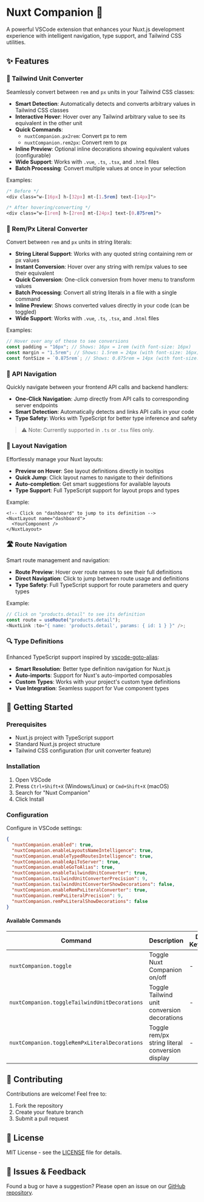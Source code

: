 # Nuxt Companion 🚀

A powerful VSCode extension that enhances your Nuxt.js development experience with intelligent navigation, type support, and Tailwind CSS utilities.

## ✨ Features

### 🎨 Tailwind Unit Converter

Seamlessly convert between `rem` and `px` units in your Tailwind CSS classes:

- **Smart Detection**: Automatically detects and converts arbitrary values in Tailwind CSS classes
- **Interactive Hover**: Hover over any Tailwind arbitrary value to see its equivalent in the other unit
- **Quick Commands**:
  - `nuxtCompanion.px2rem`: Convert px to rem
  - `nuxtCompanion.rem2px`: Convert rem to px
- **Inline Preview**: Optional inline decorations showing equivalent values (configurable)
- **Wide Support**: Works with `.vue`, `.ts`, `.tsx`, and `.html` files
- **Batch Processing**: Convert multiple values at once in your selection

Examples:

```css
/* Before */
<div class="w-[16px] h-[32px] mt-[1.5rem] text-[14px]">

/* After hovering/converting */
<div class="w-[1rem] h-[2rem] mt-[24px] text-[0.875rem]">
```

### 📏 Rem/Px Literal Converter

Convert between `rem` and `px` units in string literals:

- **String Literal Support**: Works with any quoted string containing rem or px values
- **Instant Conversion**: Hover over any string with rem/px values to see their equivalent
- **Quick Conversion**: One-click conversion from hover menu to transform values
- **Batch Processing**: Convert all string literals in a file with a single command
- **Inline Preview**: Shows converted values directly in your code (can be toggled)
- **Wide Support**: Works with `.vue`, `.ts`, `.tsx`, and `.html` files

Examples:

```javascript
// Hover over any of these to see conversions
const padding = "16px"; // Shows: 16px = 1rem (with font-size: 16px)
const margin = "1.5rem"; // Shows: 1.5rem = 24px (with font-size: 16px)
const fontSize = `0.875rem`; // Shows: 0.875rem = 14px (with font-size: 16px)
```

### 🔌 API Navigation

Quickly navigate between your frontend API calls and backend handlers:

- **One-Click Navigation**: Jump directly from API calls to corresponding server endpoints
- **Smart Detection**: Automatically detects and links API calls in your code
- **Type Safety**: Works with TypeScript for better type inference and safety

> ⚠️ Note: Currently supported in `.ts` or `.tsx` files only.

### 📁 Layout Navigation

Effortlessly manage your Nuxt layouts:

- **Preview on Hover**: See layout definitions directly in tooltips
- **Quick Jump**: Click layout names to navigate to their definitions
- **Auto-completion**: Get smart suggestions for available layouts
- **Type Support**: Full TypeScript support for layout props and types

Example:

```vue
<!-- Click on "dashboard" to jump to its definition -->
<NuxtLayout name="dashboard">
  <YourComponent />
</NuxtLayout>
```

### 🛣️ Route Navigation

Smart route management and navigation:

- **Route Preview**: Hover over route names to see their full definitions
- **Direct Navigation**: Click to jump between route usage and definitions
- **Type Safety**: Full TypeScript support for route parameters and query types

Example:

```ts
// Click on "products.detail" to see its definition
const route = useRoute("products.detail");
<NuxtLink :to="{ name: 'products.detail', params: { id: 1 } }" />;
```

### 🔍 Type Definitions

Enhanced TypeScript support inspired by [vscode-goto-alias](https://github.com/antfu/vscode-goto-alias):

- **Smart Resolution**: Better type definition navigation for Nuxt.js
- **Auto-imports**: Support for Nuxt's auto-imported composables
- **Custom Types**: Works with your project's custom type definitions
- **Vue Integration**: Seamless support for Vue component types

## 🚀 Getting Started

### Prerequisites

- Nuxt.js project with TypeScript support
- Standard Nuxt.js project structure
- Tailwind CSS configuration (for unit converter feature)

### Installation

1. Open VSCode
2. Press `Ctrl+Shift+X` (Windows/Linux) or `Cmd+Shift+X` (macOS)
3. Search for "Nuxt Companion"
4. Click Install

### Configuration

Configure in VSCode settings:

```json
{
  "nuxtCompanion.enabled": true,
  "nuxtCompanion.enableLayoutsNameIntelligence": true,
  "nuxtCompanion.enableTypedRoutesIntelligence": true,
  "nuxtCompanion.enableApiToServer": true,
  "nuxtCompanion.enableGoToAlias": true,
  "nuxtCompanion.enableTailwindUnitConverter": true,
  "nuxtCompanion.tailwindUnitConverterPrecision": 9,
  "nuxtCompanion.tailwindUnitConverterShowDecorations": false,
  "nuxtCompanion.enableRemPxLiteralConverter": true,
  "nuxtCompanion.remPxLiteralPrecision": 9,
  "nuxtCompanion.remPxLiteralShowDecorations": false
}
```

#### Available Commands

| Command                                       | Description                                     | Default Keybinding |
| --------------------------------------------- | ----------------------------------------------- | ------------------ |
| `nuxtCompanion.toggle`                        | Toggle Nuxt Companion on/off                    | -                  |
| `nuxtCompanion.toggleTailwindUnitDecorations` | Toggle Tailwind unit conversion decorations     | -                  |
| `nuxtCompanion.toggleRemPxLiteralDecorations` | Toggle rem/px string literal conversion display | -                  |

## 🤝 Contributing

Contributions are welcome! Feel free to:

1. Fork the repository
2. Create your feature branch
3. Submit a pull request

## 📄 License

MIT License - see the [LICENSE](LICENSE) file for details.

## 🐛 Issues & Feedback

Found a bug or have a suggestion? Please open an issue on our [GitHub repository](https://github.com/AngusFu/nuxt-companion).
